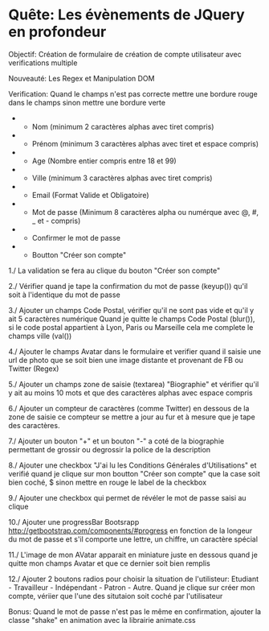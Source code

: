 Quête: Les évènements de JQuery en profondeur
==========

Objectif: Création de formulaire de création de compte utilisateur avec verifications multiple

Nouveauté: Les Regex et Manipulation DOM

Verification: Quand le champs n'est pas correcte mettre une bordure rouge dans le champs
sinon mettre une bordure verte

* + Nom (minimum 2 caractères alphas avec tiret compris)
* + Prénom (minimum 3 caractères alphas avec tiret et espace compris)
* + Age (Nombre entier compris entre 18 et 99)
* + Ville (minimum 3 caractères alphas avec tiret compris)
* + Email (Format Valide et Obligatoire)
* + Mot de passe (Minimum 8 caractères alpha ou numérque avec @, #, _ et - compris)
* + Confirmer le mot de passe 
* + Boutton "Créer son compte"

1./ La validation se fera au clique du bouton "Créer son compte"

2./ Vérifier quand je tape la confirmation du mot de passe (keyup()) qu'il soit à l'identique du mot de passe

3./ Ajouter un champs Code Postal, vérifier qu'il ne sont pas vide et qu'il y ait 5 caractères numérique 
Quand je quitte le champs Code Postal (blur()), 
si le code postal appartient à Lyon, Paris ou Marseille cela me complete le champs ville (val())

4./ Ajouter le champs Avatar dans le formulaire et verifier quand il saisie une url de photo
   que se soit bien une image distante et provenant de FB ou Twitter (Regex)

5./ Ajouter un champs zone de saisie (textarea) "Biographie"
et vérifier qu'il y ait au moins 10 mots et que des caractères alphas avec espace compris

6./ Ajouter un compteur de caractères (comme Twitter) en dessous de la zone de saisie
ce compteur se mettre a jour au fur et à mesure que je tape des caractères.

7./ Ajouter un bouton "+" et un bouton "-" a coté de la biographie permettant de grossir ou degrossir la police de la description

8./ Ajouter une checkbox "J'ai lu les Conditions Générales d'Utilisations" 
   et verifié quand je clique sur mon boutton "Créer son compte" que la case soit bien coché, $
   sinon mettre en rouge le label de la checkbox

9./ Ajouter une checkbox qui permet de révéler le mot de passe saisi au clique

10./ Ajouter une progressBar Bootsrapp http://getbootstrap.com/components/#progress
   en fonction de la longeur du mot de passe et s'il comporte une lettre, un chiffre, un caractère spécial

11./ L'image de mon AVatar apparait en miniature juste en dessous quand je quitte mon champs Avatar
    et que ce dernier soit bien remplis

12./ Ajouter 2 boutons radios pour choisir la situation de l'utilisteur: Etudiant - Travailleur - Indépendant - Patron - Autre. Quand je clique sur créer mon compte, vériier que l'une des situtaion
soit coché par l'utilisateur


Bonus: Quand le mot de passe n'est pas le même en confirmation, 
ajouter la classe "shake" en animation avec la librairie animate.css